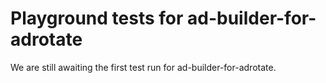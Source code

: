 # Playground tests for ad-builder-for-adrotate
We are still awaiting the first test run for ad-builder-for-adrotate.
